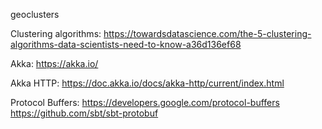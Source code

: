 geoclusters

Clustering algorithms:
https://towardsdatascience.com/the-5-clustering-algorithms-data-scientists-need-to-know-a36d136ef68

Akka:
https://akka.io/

Akka HTTP:
https://doc.akka.io/docs/akka-http/current/index.html

Protocol Buffers:
https://developers.google.com/protocol-buffers
https://github.com/sbt/sbt-protobuf
